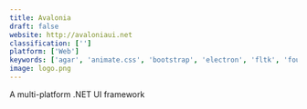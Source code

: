 ```yaml
---
title: Avalonia
draft: false 
website: http://avaloniaui.net
classification: ['']
platform: ['Web']
keywords: ['agar', 'animate.css', 'bootstrap', 'electron', 'fltk', 'foundation', 'fox_toolkit', 'gtk', 'juce', 'javafx', 'material_design', 'material-ui', 'polymer', 'portaudio', 'pyside', 'qt', 'qt_creator', 'semantic_ui', 'uikit', 'vuetify', 'wxwidgets']
image: logo.png
---
```

A multi-platform .NET UI framework
